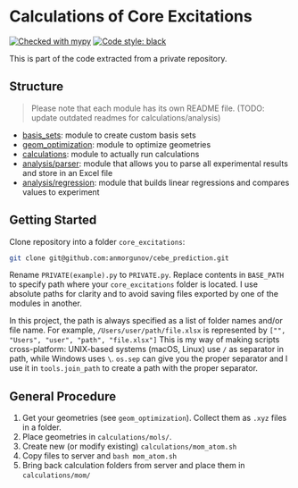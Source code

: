# Calculations of Core Excitations

[![Checked with mypy](https://www.mypy-lang.org/static/mypy_badge.svg)](https://mypy-lang.org/)
[![Code style: black](https://img.shields.io/badge/code%20style-black-000000.svg)](https://github.com/psf/black)

This is part of the code extracted from a private repository.

## Structure

> Please note that each module has its own README file. (TODO: update outdated readmes for calculations/analysis)

- [basis_sets](basis_sets): module to create custom basis sets
- [geom_optimization](geom_optimization): module to optimize geometries
- [calculations](calculations): module to actually run calculations
- [analysis/parser](analysis/parser): module that allows you to parse all experimental results and store in an Excel file
- [analysis/regression](analysis/regression): module that builds linear regressions and compares values to experiment

## Getting Started

Clone repository into a folder `core_excitations`:

```bash
git clone git@github.com:anmorgunov/cebe_prediction.git
```

Rename `PRIVATE(example).py` to `PRIVATE.py`. Replace contents in `BASE_PATH` to specify path where your `core_excitations` folder is located. I use absolute paths for clarity and to avoid saving files exported by one of the modules in another.

In this project, the path is always specified as a list of folder names and/or file name. For example, `/Users/user/path/file.xlsx` is represented by `["", "Users", "user", "path", "file.xlsx"]` This is my way of making scripts cross-platform: UNIX-based systems (macOS, Linux) use `/` as separator in path, while Windows uses `\`. `os.sep` can give you the proper separator and I use it in `tools.join_path` to create a path with the proper separator.

## General Procedure

1. Get your geometries (see `geom_optimization`). Collect them as `.xyz` files in a folder.
2. Place geometries in `calculations/mols/`.
3. Create new (or modify existing) `calculations/mom_atom.sh`
4. Copy files to server and `bash mom_atom.sh`
5. Bring back calculation folders from server and place them in `calculations/mom/`
